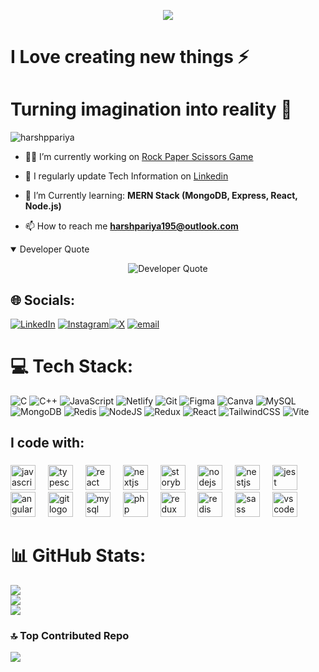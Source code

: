 <p align="center"><b>
  <img src="https://readme-typing-svg.demolab.com?font=Fira+Code&duration=3000&pause=2000&color=FF0000&center=true&vCenter=true&random=false&width=800&lines=Heyyy👋🏻,+I'm+Harsh+Pariya!"/></b>
</p> 
</h1>
<p align="center"><h1>I Love creating new things ⚡</h1></p>
<p align="center"><h1>Turning imagination into reality 🚀</h1></p>

<p align="left"> <img src="https://komarev.com/ghpvc/?username=itsKayWat&label=Profile%20views&color=0e75b6&style=flat" alt="harshppariya" /> </p>

- 👨‍💻 I’m currently working on [Rock Paper Scissors Game](https://github.com/HarshPariya/Rock-Paper-Scissors.git)

- 📝 I regularly update Tech Information on [Linkedin](https://www.linkedin.com/in/harsh-pariya/)
 
- 🌱 I’m Currently learning: **MERN Stack (MongoDB, Express, React, Node.js)**

- 📫 How to reach me **harshpariya195@outlook.com**

<details open>
<summary>Developer Quote</summary>
<p align="center">
  <img src="https://readme-typing-svg.demolab.com?font=Fira+Code&duration=3000&pause=2000&color=FFE4B5&center=true&vCenter=true&random=false&width=800&lines=It’s+not+a+bug,+it’s+an+undocumented+feature.++―+Anonymous" alt="Developer Quote"/>
</p>
</details>
 
## 🌐 Socials:
 
 [![LinkedIn](https://img.shields.io/badge/LinkedIn-%230077B5.svg?logo=linkedin&logoColor=white)](https://www.linkedin.com/in/harsh-pariya/) 
[![Instagram](https://img.shields.io/badge/Instagram-%23E4405F.svg?logo=Instagram&logoColor=white)](https://instagram.com/_harshpariya_01)[![X](https://img.shields.io/badge/X-black.svg?logo=X&logoColor=white)](https://x.com/@harshpariya_01) [![email](https://img.shields.io/badge/Email-D14836?logo=gmail&logoColor=white)](mailto:hpariya195@gmail.com)



# 💻 Tech Stack:
![C](https://img.shields.io/badge/c-%2300599C.svg?style=for-the-badge&logo=c&logoColor=white) ![C++](https://img.shields.io/badge/c++-%2300599C.svg?style=for-the-badge&logo=c%2B%2B&logoColor=white) ![JavaScript](https://img.shields.io/badge/javascript-%23323330.svg?style=for-the-badge&logo=javascript&logoColor=%23F7DF1E) ![Netlify](https://img.shields.io/badge/netlify-%23000000.svg?style=for-the-badge&logo=netlify&logoColor=#00C7B7) ![Git](https://img.shields.io/badge/git-%23F05033.svg?style=for-the-badge&logo=git&logoColor=white) ![Figma](https://img.shields.io/badge/figma-%23F24E1E.svg?style=for-the-badge&logo=figma&logoColor=white) ![Canva](https://img.shields.io/badge/Canva-%2300C4CC.svg?style=for-the-badge&logo=Canva&logoColor=white) ![MySQL](https://img.shields.io/badge/mysql-4479A1.svg?style=for-the-badge&logo=mysql&logoColor=white) ![MongoDB](https://img.shields.io/badge/MongoDB-%234ea94b.svg?style=for-the-badge&logo=mongodb&logoColor=white) ![Redis](https://img.shields.io/badge/redis-%23DD0031.svg?style=for-the-badge&logo=redis&logoColor=white) ![NodeJS](https://img.shields.io/badge/node.js-6DA55F?style=for-the-badge&logo=node.js&logoColor=white) ![Redux](https://img.shields.io/badge/redux-%23593d88.svg?style=for-the-badge&logo=redux&logoColor=white) ![React](https://img.shields.io/badge/react-%2320232a.svg?style=for-the-badge&logo=react&logoColor=%2361DAFB) ![TailwindCSS](https://img.shields.io/badge/tailwindcss-%2338B2AC.svg?style=for-the-badge&logo=tailwind-css&logoColor=white) ![Vite](https://img.shields.io/badge/vite-%23646CFF.svg?style=for-the-badge&logo=vite&logoColor=white)



<h2 align="left">I code with:</h2>

###

<div align="left">
  <img src="https://cdn.jsdelivr.net/gh/devicons/devicon/icons/javascript/javascript-original.svg" height="40" alt="javascript logo"  />
  <img width="12" />
  <img src="https://cdn.jsdelivr.net/gh/devicons/devicon/icons/typescript/typescript-original.svg" height="40" alt="typescript logo"  />
  <img width="12" />
  <img src="https://cdn.jsdelivr.net/gh/devicons/devicon/icons/react/react-original.svg" height="40" alt="react logo"  />
  <img width="12" />
  <img src="https://cdn.jsdelivr.net/gh/devicons/devicon/icons/nextjs/nextjs-original.svg" height="40" alt="nextjs logo"  />
  <img width="12" />
  <img src="https://cdn.jsdelivr.net/gh/devicons/devicon/icons/storybook/storybook-original.svg" height="40" alt="storybook logo"  />
  <img width="12" />
  <img src="https://cdn.jsdelivr.net/gh/devicons/devicon/icons/nodejs/nodejs-original.svg" height="40" alt="nodejs logo"  />
  <img width="12" />
  <img src="https://cdn.jsdelivr.net/gh/devicons/devicon/icons/nestjs/nestjs-original.svg" height="40" alt="nestjs logo"  />
  <img width="12" />
  <img src="https://cdn.jsdelivr.net/gh/devicons/devicon/icons/jest/jest-plain.svg" height="40" alt="jest logo"  />
  <img width="12" />
  <img src="https://cdn.jsdelivr.net/gh/devicons/devicon/icons/angularjs/angularjs-original.svg" height="40" alt="angularjs logo"  />
  <img width="12" />
  <img src="https://cdn.jsdelivr.net/gh/devicons/devicon/icons/git/git-original.svg" height="40" alt="git logo"  />
  <img width="12" />
  <img src="https://cdn.jsdelivr.net/gh/devicons/devicon/icons/mysql/mysql-original.svg" height="40" alt="mysql logo"  />
  <img width="12" />
  <img src="https://cdn.jsdelivr.net/gh/devicons/devicon/icons/php/php-original.svg" height="40" alt="php logo"  />
  <img width="12" />
  <img src="https://cdn.jsdelivr.net/gh/devicons/devicon/icons/redux/redux-original.svg" height="40" alt="redux logo"  />
  <img width="12" />
  <img src="https://cdn.jsdelivr.net/gh/devicons/devicon/icons/redis/redis-original.svg" height="40" alt="redis logo"  />
  <img width="12" />
  <img src="https://cdn.jsdelivr.net/gh/devicons/devicon/icons/sass/sass-original.svg" height="40" alt="sass logo"  />
  <img width="12" />
  <img src="https://cdn.jsdelivr.net/gh/devicons/devicon/icons/vscode/vscode-original.svg" height="40" alt="vscode logo"  />
</div>



# 📊 GitHub Stats:
![](https://github-readme-stats.vercel.app/api?username=HarshPariya&theme=dark&hide_border=false&include_all_commits=false&count_private=false)<br/>
![](https://nirzak-streak-stats.vercel.app/?user=HarshPariya&theme=dark&hide_border=false)<br/>
![](https://github-readme-stats.vercel.app/api/top-langs/?username=HarshPariya&theme=dark&hide_border=false&include_all_commits=false&count_private=false&layout=compact)





### 🔝 Top Contributed Repo
![](https://github-contributor-stats.vercel.app/api?username=HarshPariya&limit=5&theme=dark&combine_all_yearly_contributions=true)





